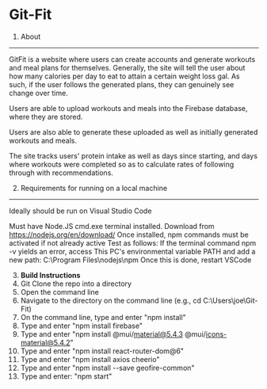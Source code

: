 # Git-Fit

1. About
---------------------------------------------
GitFit is a website where users can create accounts and generate 
workouts and meal plans for themselves. Generally, the site
will tell the user about how many calories per day to eat to
attain a certain weight loss gal. As such, if the user follows
the generated plans, they can genuinely see change over time.

Users are able to upload workouts and meals
into the Firebase database, where they are stored.

Users are also able to generate these uploaded as well as
initially generated workouts and meals.

The site tracks users' protein intake as well as days since 
starting, and days where workouts were completed so as to 
calculate rates of following through with recommendations.

2. Requirements for running on a local machine
-----------------------------------------------
Ideally should be run on Visual Studio Code

Must have Node.JS cmd.exe terminal installed. Download from
https://nodejs.org/en/download/
Once installed, npm commands must be activated if not already active
Test as follows:
    If the terminal command npm -v yields an error, access This PC's
    environmental variable PATH and add a new path:
        C:\Program Files\nodejs\npm
    Once this is done, restart VSCode

3. **Build Instructions**
1. Git Clone the repo into a directory
2. Open the command line
3. Navigate to the directory on the command line (e.g., cd C:\Users\joe\Git-Fit)
4. On the command line, type and enter "npm install"
5. Type and enter "npm install firebase"
6. Type and enter "npm install @mui/material@5.4.3 @mui/icons-material@5.4.2"
7. Type and enter "npm install react-router-dom@6"
8. Type and enter "npm install axios cheerio"
9. Type and enter "npm install --save geofire-common"
10. Type and enter: "npm start"
